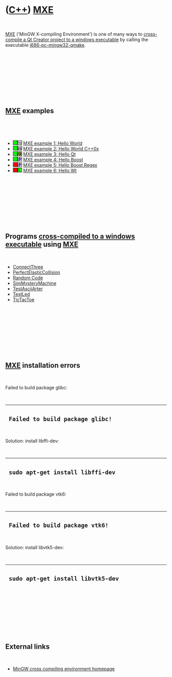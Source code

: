 



 

 

 

 

 

([C++](Cpp.htm)) [MXE](CppMxe.htm)
==================================

 

[MXE](CppMxe.htm) ('MinGW X-compiling Environment') is one of many ways
to [cross-compile a Qt Creator project to a windows
executable](CppQtCrosscompileToWindows.htm) by calling the executable
[i686-pc-mingw32-qmake](CppI686-pc-mingw32-qmake.htm).

 

 

 

 

 

[MXE](CppMxe.htm) examples
--------------------------

 

 

-   ![OKAY](PicGreen.png)![C++98](PicCpp98.png) [MXE example 1: Hello
    World](CppMxeExample1.htm)
-   ![OKAY](PicGreen.png)![C++11](PicCpp11.png) [MXE example 2: Hello
    World C++0x](CppMxeExample2.htm)
-   ![OKAY](PicGreen.png)![Qt](PicQt.png) [MXE example 3: Hello
    Qt](CppMxeExample3.htm)
-   ![OKAY](PicGreen.png)![Boost](PicBoost.png) [MXE example 4: Hello
    Boost](CppMxeExample4.htm)
-   ![FAIL](PicRed.png)![Boost](PicBoost.png) [MXE example 5: Hello
    Boost.Regex](CppMxeExample5.htm)
-   ![FAIL](PicRed.png)![Wt](PicWt.png) [MXE example 6: Hello
    Wt](CppMxeExample6.htm)

 

 

 

 

 

Programs [cross-compiled to a windows executable](CppQtCrosscompileToWindows.htm) using [MXE](CppMxe.htm)
---------------------------------------------------------------------------------------------------------

 

-   [ConnectThree](GameConnectThree.htm)
-   [PerfectElasticCollision](ToolPerfectElasticCollision.htm)
-   [Random Code](ToolRandomCode.htm)
-   [SimMysteryMachine](ToolSimMysteryMachine.htm)
-   [TestAsciiArter](ToolTestAsciiArter.htm)
-   [TestLed](ToolTestLed.htm)
-   [TicTacToe](GameTicTacToe.htm)

 

 

 

 

 

[MXE](CppMxe.htm) installation errors
-------------------------------------

 

Failed to build package glibc:

 

  -----------------------------------
  ` Failed to build package glibc!`
  -----------------------------------

 

Solution: install libffi-dev:

 

  ------------------------------------
  ` sudo apt-get install libffi-dev`
  ------------------------------------

 

Failed to build package vtk6:

 

  ----------------------------------
  ` Failed to build package vtk6!`
  ----------------------------------

 

Solution: install libvtk5-dev:

 

  -------------------------------------
  ` sudo apt-get install libvtk5-dev`
  -------------------------------------

 

 

 

 

 

External links
--------------

 

-   [MinGW cross compiling environment
    homepage](http://mingw-cross-env.nongnu.org)

 

 

 

 

 





 



